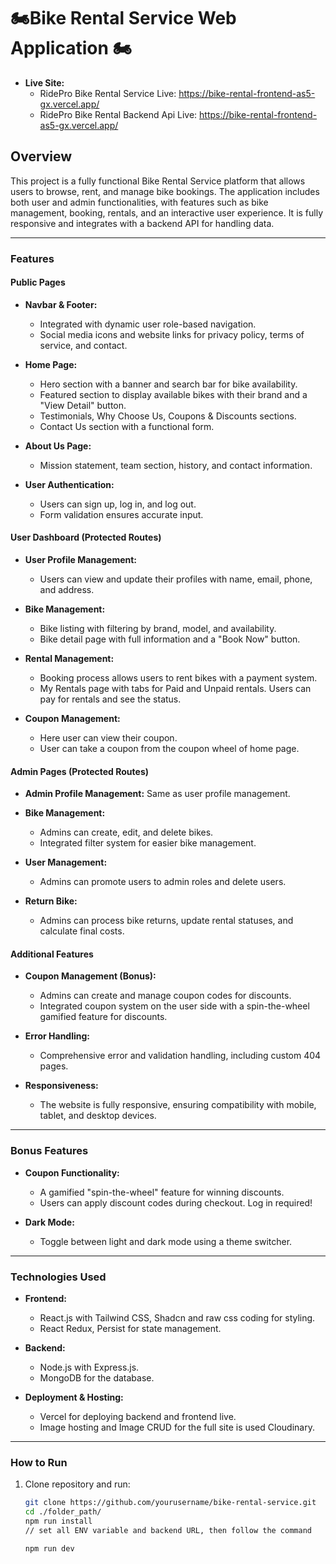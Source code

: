 # 🏍Bike Rental Service Web Application 🏍

- **Live Site:**
  - RidePro Bike Rental Service Live: https://bike-rental-frontend-as5-gx.vercel.app/
  - RidePro Bike Rental Backend Api Live: https://bike-rental-frontend-as5-gx.vercel.app/

## Overview

This project is a fully functional Bike Rental Service platform that allows users to browse, rent, and manage bike bookings. The application includes both user and admin functionalities, with features such as bike management, booking, rentals, and an interactive user experience. It is fully responsive and integrates with a backend API for handling data.

---

### Features

#### Public Pages

- **Navbar & Footer:**
  - Integrated with dynamic user role-based navigation.
  - Social media icons and website links for privacy policy, terms of service, and contact.
- **Home Page:**

  - Hero section with a banner and search bar for bike availability.
  - Featured section to display available bikes with their brand and a "View Detail" button.
  - Testimonials, Why Choose Us, Coupons & Discounts sections.
  - Contact Us section with a functional form.

- **About Us Page:**

  - Mission statement, team section, history, and contact information.

- **User Authentication:**
  - Users can sign up, log in, and log out.
  - Form validation ensures accurate input.

#### User Dashboard (Protected Routes)

- **User Profile Management:**

  - Users can view and update their profiles with name, email, phone, and address.

- **Bike Management:**

  - Bike listing with filtering by brand, model, and availability.
  - Bike detail page with full information and a "Book Now" button.

- **Rental Management:**
  - Booking process allows users to rent bikes with a payment system.
  - My Rentals page with tabs for Paid and Unpaid rentals. Users can pay for rentals and see the status.
- **Coupon Management:**
  - Here user can view their coupon.
  - User can take a coupon from the coupon wheel of home page.

#### Admin Pages (Protected Routes)

- **Admin Profile Management:** Same as user profile management.

- **Bike Management:**

  - Admins can create, edit, and delete bikes.
  - Integrated filter system for easier bike management.

- **User Management:**

  - Admins can promote users to admin roles and delete users.

- **Return Bike:**
  - Admins can process bike returns, update rental statuses, and calculate final costs.

#### Additional Features

- **Coupon Management (Bonus):**

  - Admins can create and manage coupon codes for discounts.
  - Integrated coupon system on the user side with a spin-the-wheel gamified feature for discounts.

- **Error Handling:**

  - Comprehensive error and validation handling, including custom 404 pages.

- **Responsiveness:**
  - The website is fully responsive, ensuring compatibility with mobile, tablet, and desktop devices.

---

### Bonus Features

- **Coupon Functionality:**

  - A gamified "spin-the-wheel" feature for winning discounts.
  - Users can apply discount codes during checkout. Log in required!

- **Dark Mode:**
  - Toggle between light and dark mode using a theme switcher.

---

### Technologies Used

- **Frontend:**

  - React.js with Tailwind CSS, Shadcn and raw css coding for styling.
  - React Redux, Persist for state management.

- **Backend:**

  - Node.js with Express.js.
  - MongoDB for the database.

- **Deployment & Hosting:**
  - Vercel for deploying backend and frontend live.
  - Image hosting and Image CRUD for the full site is used Cloudinary.

---

### How to Run

1. Clone repository and run:

   ```bash
   git clone https://github.com/yourusername/bike-rental-service.git
   cd ./folder_path/
   npm run install
   // set all ENV variable and backend URL, then follow the command

   npm run dev
   ```
